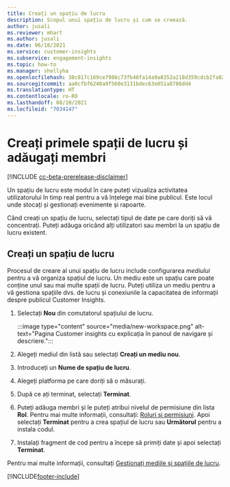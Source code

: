 ```yaml
---
title: Creați un spațiu de lucru
description: Scopul unui spațiu de lucru și cum se creează.
author: jusali
ms.reviewer: mhart
ms.author: jusali
ms.date: 06/18/2021
ms.service: customer-insights
ms.subservice: engagement-insights
ms.topic: how-to
ms.manager: shellyha
ms.openlocfilehash: 38c817c169ce7986c73fb46fa14a9a8352a218d359cdcb2fa822a34303ff5ecc
ms.sourcegitcommit: aa0cfbf6240a9f560e3131bdec63e051a8786dd4
ms.translationtype: HT
ms.contentlocale: ro-RO
ms.lasthandoff: 08/10/2021
ms.locfileid: "7034147"
---
```

# <a name="create-the-first-workspaces-and-add-members"></a>Creați primele spații de lucru și adăugați membri

[!INCLUDE [cc-beta-prerelease-disclaimer](includes/cc-beta-prerelease-disclaimer.md)]

Un spațiu de lucru este modul în care puteți vizualiza activitatea utilizatorului în timp real pentru a vă înțelege mai bine publicul. Este locul unde stocați și gestionați evenimente și rapoarte.

Când creați un spațiu de lucru, selectați tipul de date pe care doriți să vă concentrați. Puteți adăuga oricând alți utilizatori sau membri la un spațiu de lucru existent. 

## <a name="create-a-workspace"></a>Creați un spațiu de lucru

Procesul de creare al unui spațiu de lucru include configurarea *mediului* pentru a vă organiza spațiul de lucru. Un mediu este un spațiu care poate conține unul sau mai multe spații de lucru. Puteți utiliza un mediu pentru a vă gestiona spațiile dvs. de lucru și conexiunile la capacitatea de informații despre publicul Customer Insights.

1. Selectați **Nou** din comutatorul spațiului de lucru.

   :::image type="content" source="media/new-workspace.png" alt-text="Pagina Customer insights cu explicația în panoul de navigare și descriere.":::

1. Alegeți mediul din listă sau selectați **Creați un mediu nou**.
1. Introduceți un **Nume de spațiu de lucru**.
1. Alegeți platforma pe care doriți să o măsurați.
1. După ce ați terminat, selectați **Terminat**. 
1. Puteți adăuga membri și le puteți atribui nivelul de permisiune din lista **Rol**. Pentru mai multe informații, consultați: [Roluri și permisiuni](user-roles.md). Apoi selectați **Terminat** pentru a crea spațiul de lucru sau **Următorul** pentru a instala codul.
1. Instalați fragment de cod pentru a începe să primiți date și apoi selectați **Terminat**.

Pentru mai multe informații, consultați [Gestionați mediile și spațiile de lucru](manage-environments-workspaces.md).

[!INCLUDE[footer-include](../includes/footer-banner.md)]
